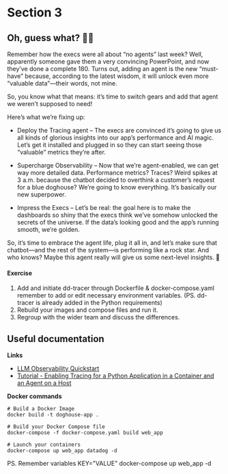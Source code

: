 # Section 3

## Oh, guess what? 🎢✨

Remember how the execs were all about “no agents” last week? Well, apparently someone gave them a very convincing PowerPoint, and now they’ve done a complete 180. Turns out, adding an agent is the new “must-have” because, according to the latest wisdom, it will unlock even more “valuable data”—their words, not mine.

So, you know what that means: it’s time to switch gears and add that agent we weren’t supposed to need!

Here’s what we’re fixing up:

- Deploy the Tracing agent – The execs are convinced it’s going to give us all kinds of glorious insights into our app’s performance and AI magic. Let’s get it installed and plugged in so they can start seeing those “valuable” metrics they’re after.

- Supercharge Observability – Now that we’re agent-enabled, we can get way more detailed data. Performance metrics? Traces? Weird spikes at 3 a.m. because the chatbot decided to overthink a customer’s request for a blue doghouse? We’re going to know everything. It’s basically our new superpower.

- Impress the Execs – Let’s be real: the goal here is to make the dashboards so shiny that the execs think we’ve somehow unlocked the secrets of the universe. If the data’s looking good and the app’s running smooth, we’re golden.

So, it’s time to embrace the agent life, plug it all in, and let’s make sure that chatbot—and the rest of the system—is performing like a rock star. And who knows? Maybe this agent really will give us some next-level insights. 🚀

#### Exercise
1. Add and initiate dd-tracer through Dockerfile & docker-compose.yaml remember to add or edit necessary environment variables. (PS. dd-tracer is already added in the Python requirements)
2. Rebuild your images and compose files and run it. 
3. Regroup with the wider team and discuss the differences.

## Useful documentation

**Links**
- [LLM Observability Quickstart](https://docs.datadoghq.com/llm_observability/quickstart/?site=us)
- [Tutorial - Enabling Tracing for a Python Application in a Container and an Agent on a Host](https://docs.datadoghq.com/tracing/guide/tutorial-enable-python-container-agent-host/)


**Docker commands** 
```
# Build a Docker Image
docker build -t doghouse-app .

# Build your Docker Compose file
docker-compose -f docker-compose.yaml build web_app

# Launch your containers
docker-compose up web_app datadog -d
```

PS. Remember variables KEY="VALUE" docker-compose up web_app -d 
